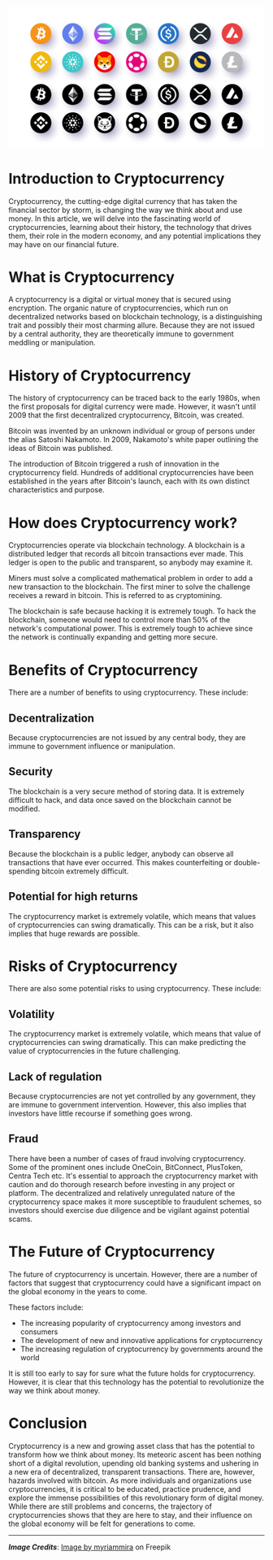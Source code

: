![Cryptocurrency logos](./assets/crypto_set.jpg)


# Introduction to Cryptocurrency
Cryptocurrency, the cutting-edge digital currency that has taken the financial sector by storm, is changing the way we think about and use money. In this article, we will delve into the fascinating world of cryptocurrencies, learning about their history, the technology that drives them, their role in the modern economy, and any potential implications they may have on our financial future.

# What is Cryptocurrency
A cryptocurrency is a digital or virtual money that is secured using encryption. The organic nature of cryptocurrencies, which run on decentralized networks based on blockchain technology, is a distinguishing trait and possibly their most charming allure. Because they are not issued by a central authority, they are theoretically immune to government meddling or manipulation.

# History of Cryptocurrency
The history of cryptocurrency can be traced back to the early 1980s, when the first proposals for digital currency were made. However, it wasn't until 2009 that the first decentralized cryptocurrency, Bitcoin, was created.

Bitcoin was invented by an unknown individual or group of persons under the alias Satoshi Nakamoto. In 2009, Nakamoto's white paper outlining the ideas of Bitcoin was published.

The introduction of Bitcoin triggered a rush of innovation in the cryptocurrency field. Hundreds of additional cryptocurrencies have been established in the years after Bitcoin's launch, each with its own distinct characteristics and purpose.

# How does Cryptocurrency work?
Cryptocurrencies operate via blockchain technology. A blockchain is a distributed ledger that records all bitcoin transactions ever made. This ledger is open to the public and transparent, so anybody may examine it.

Miners must solve a complicated mathematical problem in order to add a new transaction to the blockchain. The first miner to solve the challenge receives a reward in bitcoin. This is referred to as cryptomining.

The blockchain is safe because hacking it is extremely tough. To hack the blockchain, someone would need to control more than 50% of the network's computational power. This is extremely tough to achieve since the network is continually expanding and getting more secure.

# Benefits of Cryptocurrency
There are a number of benefits to using cryptocurrency. These include:
## Decentralization
Because cryptocurrencies are not issued by any central body, they are immune to government influence or manipulation.
## Security
The blockchain is a very secure method of storing data. It is extremely difficult to hack, and data once saved on the blockchain cannot be modified.
## Transparency
Because the blockchain is a public ledger, anybody can observe all transactions that have ever occurred. This makes counterfeiting or double-spending bitcoin extremely difficult.
## Potential for high returns
The cryptocurrency market is extremely volatile, which means that values of cryptocurrencies can swing dramatically. This can be a risk, but it also implies that huge rewards are possible.

# Risks of Cryptocurrency
There are also some potential risks to using cryptocurrency. These include:
## Volatility
The cryptocurrency market is extremely volatile, which means that value of cryptocurrencies can swing dramatically. This can make predicting the value of cryptocurrencies in the future challenging.
## Lack of regulation
Because cryptocurrencies are not yet controlled by any government, they are immune to government intervention. However, this also implies that investors have little recourse if something goes wrong.
## Fraud
There have been a number of cases of fraud involving cryptocurrency. Some of the prominent ones include OneCoin, BitConnect, PlusToken, Centra Tech etc. It's essential to approach the cryptocurrency market with caution and do thorough research before investing in any project or platform. The decentralized and relatively unregulated nature of the cryptocurrency space makes it more susceptible to fraudulent schemes, so investors should exercise due diligence and be vigilant against potential scams.

# The Future of Cryptocurrency
The future of cryptocurrency is uncertain. However, there are a number of factors that suggest that cryptocurrency could have a significant impact on the global economy in the years to come.

These factors include:
- The increasing popularity of cryptocurrency among investors and consumers
- The development of new and innovative applications for cryptocurrency
- The increasing regulation of cryptocurrency by governments around the world

It is still too early to say for sure what the future holds for cryptocurrency. However, it is clear that this technology has the potential to revolutionize the way we think about money.

# Conclusion
Cryptocurrency is a new and growing asset class that has the potential to transform how we think about money. Its meteoric ascent has been nothing short of a digital revolution, upending old banking systems and ushering in a new era of decentralized, transparent transactions. There are, however, hazards involved with bitcoin.  As more individuals and organizations use cryptocurrencies, it is critical to be educated, practice prudence, and explore the immense possibilities of this revolutionary form of digital money. While there are still problems and concerns, the trajectory of cryptocurrencies shows that they are here to stay, and their influence on the global economy will be felt for generations to come.

---

___Image Credits___: <a href="https://www.freepik.com/free-vector/popular-cryptocurrency-logos-set_23678052.htm#query=cryptocurrency&position=0&from_view=search&track=sph">Image by myriammira</a> on Freepik